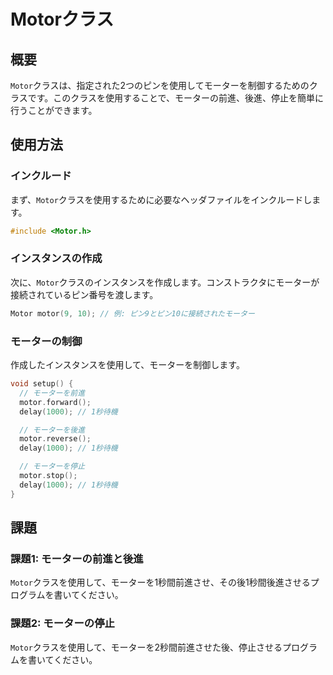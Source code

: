 # Motorクラス

## 概要
`Motor`クラスは、指定された2つのピンを使用してモーターを制御するためのクラスです。このクラスを使用することで、モーターの前進、後進、停止を簡単に行うことができます。

## 使用方法

### インクルード
まず、`Motor`クラスを使用するために必要なヘッダファイルをインクルードします。

```cpp
#include <Motor.h>
```

### インスタンスの作成
次に、`Motor`クラスのインスタンスを作成します。コンストラクタにモーターが接続されているピン番号を渡します。

```cpp
Motor motor(9, 10); // 例: ピン9とピン10に接続されたモーター
```

### モーターの制御
作成したインスタンスを使用して、モーターを制御します。

```cpp
void setup() {
  // モーターを前進
  motor.forward();
  delay(1000); // 1秒待機

  // モーターを後進
  motor.reverse();
  delay(1000); // 1秒待機

  // モーターを停止
  motor.stop();
  delay(1000); // 1秒待機
}
```

## 課題

### 課題1: モーターの前進と後進
`Motor`クラスを使用して、モーターを1秒間前進させ、その後1秒間後進させるプログラムを書いてください。

### 課題2: モーターの停止
`Motor`クラスを使用して、モーターを2秒間前進させた後、停止させるプログラムを書いてください。